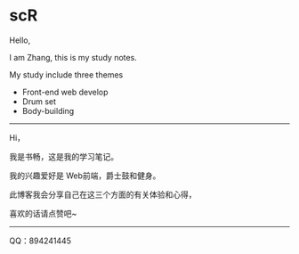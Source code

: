 # scR
Hello,

I am Zhang, this is my study notes.

My study include three themes

- Front-end web develop
- Drum set
- Body-building

****



Hi，

我是书畅，这是我的学习笔记。

我的兴趣爱好是 Web前端，爵士鼓和健身。

此博客我会分享自己在这三个方面的有关体验和心得，

喜欢的话请点赞吧~

****



QQ：894241445

